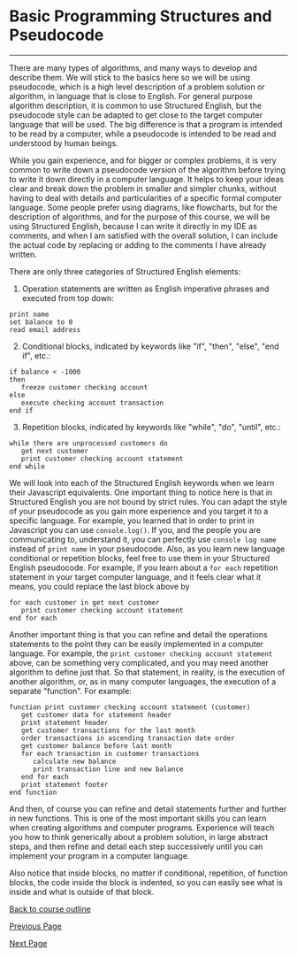 # Basic Programming Structures and Pseudocode

---

There are many types of algorithms, and many ways to develop and describe them. We will stick to the basics here so we will be using pseudocode, which is a high level description of a problem solution or algorithm, in language that is close to English. For general purpose algorithm description, it is common to use Structured English, but the pseudocode style can be adapted to get close to the target computer language that will be used. The big difference is that a program is intended to be read by a computer, while a pseudocode is intended to be read and understood by human beings.

While you gain experience, and for bigger or complex problems, it is very common to write down a pseudocode version of the algorithm before trying to write it down directly in a computer language. It helps to keep your ideas clear and break down the problem in smaller and simpler chunks, without having to deal with details and particularities of a specific formal computer language. Some people prefer using diagrams, like flowcharts, but for the description of algorithms, and for the purpose of this course, we will be using Structured English, because I can write it directly in my IDE as comments, and when I am satisfied with the overall solution, I can include the actual code by replacing or adding to the comments I have already written.

There are only three categories of Structured English elements:
1. Operation statements are written as English imperative phrases and executed from top down:  

```print name```    
```set balance to 0```    
```read email address```

2. Conditional blocks, indicated by keywords like "if", "then", "else", "end if", etc.:
```
if balance < -1000  
then  
   freeze customer checking account
else 
   execute checking account transaction
end if
```  
 
3. Repetition blocks, indicated by keywords like "while", "do", "until", etc.:  
```
while there are unprocessed customers do
   get next customer
   print customer checking account statement
end while
```

We will look into each of the Structured English keywords when we learn their Javascript equivalents. One important thing to notice here is that in Structured English you are not bound by strict rules. You can adapt the style of your pseudocode as you gain more experience and you target it to a specific language. For example, you learned that in order to print in Javascript you can use `console.log()`. If you, and the people you are communicating to, understand it, you can perfectly use `console log name` instead of `print name` in your pseudocode. Also, as you learn new language conditional or repetition blocks, feel free to use them in your Structured English pseudocode. For example, if you learn about a `for each` repetition statement in your target computer language, and it feels clear what it means, you could replace the last block above by  
```
for each customer in get next customer
   print customer checking account statement
end for each
```

Another important thing is that you can refine and detail the operations statements to the point they can be easily implemented in a computer language. For example, the `print customer checking account statement` above, can be something very complicated, and you may need another algorithm to define just that. So that statement, in reality, is the execution of another algorithm, or, as in many computer languages, the execution of a separate "function". For example:
```
function print customer checking account statement (customer)
   get customer data for statement header
   print statement header
   get customer transactions for the last month
   order transactions in ascending transaction date order
   get customer balance before last month
   for each transaction in customer transactions
      calculate new balance
      print transaction line and new balance
   end for each
   print statement footer
end function
```
And then, of course you can refine and detail statements further and further in new functions. This is one of the most important skills you can learn when creating algorithms and computer programs. Experience will teach you how to think generically about a problem solution, in large abstract steps, and then refine and detail each step successively until you can implement your program in a computer language.

Also notice that inside blocks, no matter if conditional, repetition, of function blocks, the code inside the block is indented, so you can easily see what is inside and what is outside of that block.

[Back to course outline](https://github.com/mbarsott/LearnProgrammingWithJavascript/blob/master/README.md#learnprogrammingwithjavascript)

[Previous Page](https://github.com/mbarsott/LearnProgrammingWithJavascript/blob/master/03_ExecutionAndDevelopmentEnvironments.md#execution-and-development-environments)

[Next Page](https://github.com/mbarsott/LearnProgrammingWithJavascript/blob/master/README.md#learnprogrammingwithjavascript)
